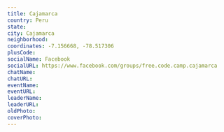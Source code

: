 ```yaml
---
title: Cajamarca
country: Peru
state: 
city: Cajamarca
neighborhood: 
coordinates: -7.156668, -78.517306
plusCode:
socialName: Facebook
socialURL: https://www.facebook.com/groups/free.code.camp.cajamarca
chatName:
chatURL:
eventName:
eventURL:
leaderName:
leaderURL:
oldPhoto: 
coverPhoto:
---
```

